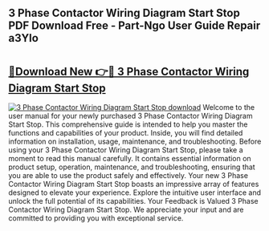 ## 3 Phase Contactor Wiring Diagram Start Stop PDF Download Free - Part-Ngo User Guide Repair a3Ylo

# <h2><a href="http://dfhuch.blite.top/?on=3+Phase+Contactor+Wiring+Diagram+Start+Stop">🔗Download New 👉🔴 3 Phase Contactor Wiring Diagram Start Stop</a></h2>

[![3 Phase Contactor Wiring Diagram Start Stop download](https://i.imgur.com/lujVjoI.png)](http://dfhuch.blite.top/?on=3+Phase+Contactor+Wiring+Diagram+Start+Stop)
Welcome to the user manual for your newly purchased 3 Phase Contactor Wiring Diagram Start Stop. This comprehensive guide is intended to help you master the functions and capabilities of your product. Inside, you will find detailed information on installation, usage, maintenance, and troubleshooting. Before using your 3 Phase Contactor Wiring Diagram Start Stop, please take a moment to read this manual carefully. It contains essential information on product setup, operation, maintenance, and troubleshooting, ensuring that you are able to use the product safely and effectively. Your new 3 Phase Contactor Wiring Diagram Start Stop boasts an impressive array of features designed to elevate your experience. Explore the intuitive user interface and unlock the full potential of its capabilities. Your Feedback is Valued 3 Phase Contactor Wiring Diagram Start Stop. We appreciate your input and are committed to providing you with exceptional service.
